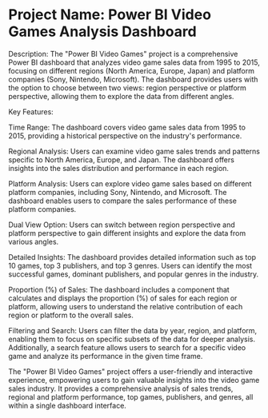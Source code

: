 # Project Name: Power BI Video Games Analysis Dashboard

Description:
The "Power BI Video Games" project is a comprehensive Power BI dashboard that analyzes video game sales data from 1995 to 2015, focusing on different regions (North America, Europe, Japan) and platform companies (Sony, Nintendo, Microsoft). The dashboard provides users with the option to choose between two views: region perspective or platform perspective, allowing them to explore the data from different angles.

Key Features:

Time Range: The dashboard covers video game sales data from 1995 to 2015, providing a historical perspective on the industry's performance.

Regional Analysis: Users can examine video game sales trends and patterns specific to North America, Europe, and Japan. The dashboard offers insights into the sales distribution and performance in each region.

Platform Analysis: Users can explore video game sales based on different platform companies, including Sony, Nintendo, and Microsoft. The dashboard enables users to compare the sales performance of these platform companies.

Dual View Option: Users can switch between region perspective and platform perspective to gain different insights and explore the data from various angles.

Detailed Insights: The dashboard provides detailed information such as top 10 games, top 3 publishers, and top 3 genres. Users can identify the most successful games, dominant publishers, and popular genres in the industry.

Proportion (%) of Sales: The dashboard includes a component that calculates and displays the proportion (%) of sales for each region or platform, allowing users to understand the relative contribution of each region or platform to the overall sales.

Filtering and Search: Users can filter the data by year, region, and platform, enabling them to focus on specific subsets of the data for deeper analysis. Additionally, a search feature allows users to search for a specific video game and analyze its performance in the given time frame.

The "Power BI Video Games" project offers a user-friendly and interactive experience, empowering users to gain valuable insights into the video game sales industry. It provides a comprehensive analysis of sales trends, regional and platform performance, top games, publishers, and genres, all within a single dashboard interface.
